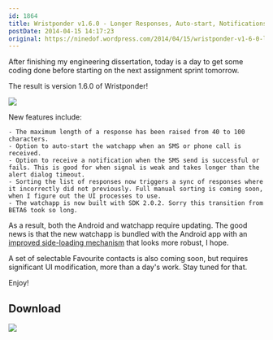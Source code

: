 ```yaml
---
id: 1864
title: Wristponder v1.6.0 - Longer Responses, Auto-start, Notifications and more!
postDate: 2014-04-15 14:17:23
original: https://ninedof.wordpress.com/2014/04/15/wristponder-v1-6-0-longer-responses-auto-start-notifications-and-more/
---
```


After finishing my engineering dissertation, today is a day to get some coding done before starting on the next assignment sprint tomorrow.

The result is version 1.6.0 of Wristponder!

![](http://ninedof.files.wordpress.com/2014/04/screenshot_2014-04-15-14-52-59.png?w=545)

New features include:


	- The maximum length of a response has been raised from 40 to 100 characters.
	- Option to auto-start the watchapp when an SMS or phone call is received.
	- Option to receive a notification when the SMS send is successful or fails. This is good for when signal is weak and takes longer than the alert dialog timeout.
	- Sorting the list of responses now triggers a sync of responses where it incorrectly did not previously. Full manual sorting is coming soon, when I figure out the UI processes to use.
	- The watchapp is now built with SDK 2.0.2. Sorry this transition from BETA6 took so long.


As a result, both the Android and watchapp require updating. The good news is that the new watchapp is bundled with the Android app with an  [improved side-loading mechanism](http://forums.getpebble.com/discussion/comment/103733/#Comment_103733) that looks more robust, I hope.

A set of selectable Favourite contacts is also coming soon, but requires significant UI modification, more than a day's work. Stay tuned for that.

Enjoy!

## Download
![](https://developer.android.com/images/brand/en_generic_rgb_wo_60.png)
